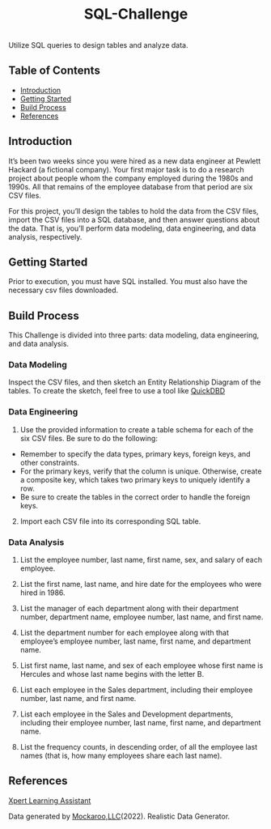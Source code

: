 <h1 align="center"> SQL-Challenge </h1> <br>
Utilize SQL queries to design tables and analyze data.

## Table of Contents

- [Introduction](#introduction)
- [Getting Started](#getting-started)
- [Build Process](#build-process)
- [References](#references)

## Introduction

It’s been two weeks since you were hired as a new data engineer at Pewlett Hackard (a fictional company). Your first major task is to do a research project about people whom the company employed during the 1980s and 1990s. All that remains of the employee database from that period are six CSV files.

For this project, you’ll design the tables to hold the data from the CSV files, import the CSV files into a SQL database, and then answer questions about the data. That is, you’ll perform data modeling, data engineering, and data analysis, respectively.


## Getting Started

Prior to execution, you must have SQL installed. You must also have the necessary csv files downloaded.


## Build Process

This Challenge is divided into three parts: data modeling, data engineering, and data analysis.

### Data Modeling
Inspect the CSV files, and then sketch an Entity Relationship Diagram of the tables. To create the sketch, feel free to use a tool like [QuickDBD](https://www.quickdatabasediagrams.com/)

### Data Engineering
1) Use the provided information to create a table schema for each of the six CSV files. Be sure to do the following:
- Remember to specify the data types, primary keys, foreign keys, and other constraints.
- For the primary keys, verify that the column is unique. Otherwise, create a composite key, which takes two primary keys to uniquely identify a row.
- Be sure to create the tables in the correct order to handle the foreign keys.

2) Import each CSV file into its corresponding SQL table.

### Data Analysis
1) List the employee number, last name, first name, sex, and salary of each employee.

2) List the first name, last name, and hire date for the employees who were hired in 1986.

3) List the manager of each department along with their department number, department name, employee number, last name, and first name.

4) List the department number for each employee along with that employee’s employee number, last name, first name, and department name.

5) List first name, last name, and sex of each employee whose first name is Hercules and whose last name begins with the letter B.

6) List each employee in the Sales department, including their employee number, last name, and first name.

7) List each employee in the Sales and Development departments, including their employee number, last name, first name, and department name.

8) List the frequency counts, in descending order, of all the employee last names (that is, how many employees share each last name).

## References
[Xpert Learning Assistant](https://bootcampspot.instructure.com/courses/5057/external_tools/313)

Data generated by [Mockaroo,LLC](https://mockaroo.com/)(2022). Realistic Data Generator.
